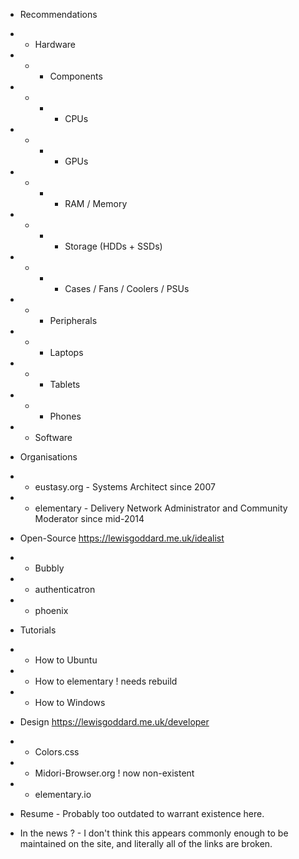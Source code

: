 - Recommendations
- - Hardware
- - - Components
- - - - CPUs
- - - - GPUs
- - - - RAM / Memory
- - - - Storage (HDDs + SSDs)
- - - - Cases / Fans / Coolers / PSUs
- - - Peripherals
- - - Laptops
- - - Tablets
- - - Phones
- - Software
- Organisations
- - eustasy.org - Systems Architect since 2007
- - elementary - Delivery Network Administrator and Community Moderator since mid-2014
- Open-Source https://lewisgoddard.me.uk/idealist
- - Bubbly
- - authenticatron
- - phoenix
- Tutorials
- - How to Ubuntu
- - How to elementary ! needs rebuild
- - How to Windows
- Design https://lewisgoddard.me.uk/developer
- - Colors.css
- - Midori-Browser.org ! now non-existent
- - elementary.io

- Resume - Probably too outdated to warrant existence here.
- In the news ? - I don't think this appears commonly enough to be maintained on the site, and literally all of the links are broken.
